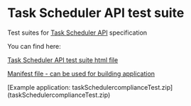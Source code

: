 Task Scheduler API test suite
==========

Test suites for [Task Scheduler API](http://web-alarms.sysapps.org/) specification

You can find here:

[Task Scheduler API test suite html file](task_scheduler_test.html) 



[Manifest file - can be used for building application](manifest.webapp) 

[Example application: taskSchedulercomplianceTest.zip] (taskSchedulercomplianceTest.zip)
